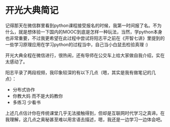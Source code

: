 # 开光大典简记


记得那天在微信群里看到python课程接受报名的时候，我第一时间报了名。不为什么，就是想体验一下国内的MOOC到底是怎样一种玩法，当然，学python本身也非常重要，不过我更希望在此过程中尝试将阳志平之前在《开智七讲》里提到的一些学习原理应用在学习python的过程当中，自己当小白鼠去检验真理 :)

开光大典全程在微信进行，很热闹，还有导师在公交车上给大家做自我介绍，实在太感动了。

阳志平录了两段视频，我印象较深的有以下几点（嗯，其实是我有做笔记的几点）：

- 分布式协作 
- 你教大妈 而不是大妈教你
- 多练习 少看书


上述几点估计你在传统课堂几乎无法接触得到，但却是互联网时代学习之真谛。在我理解，这几点之奥秘甚至难以用言语去描述，嗯，我还是一边学习一边体会吧。